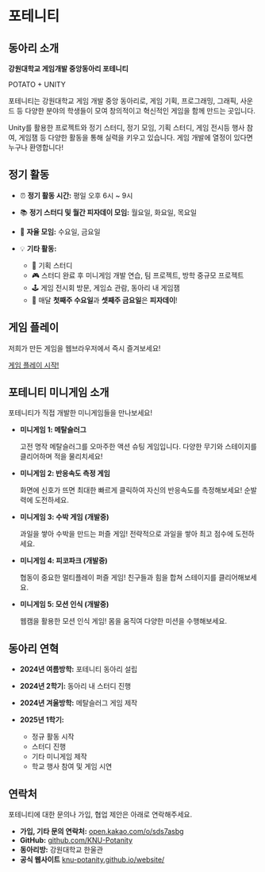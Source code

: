 # 포테니티

## 동아리 소개

**강원대학교 게임개발 중앙동아리 포테니티**

POTATO + UNITY

포테니티는 강원대학교 게임 개발 중앙 동아리로, 게임 기획, 프로그래밍, 그래픽, 사운드 등 다양한 분야의 학생들이 모여 창의적이고 혁신적인 게임을 함께 만드는 곳입니다.

Unity를 활용한 프로젝트와 정기 스터디, 정기 모임, 기획 스터디, 게임 전시등 행사 참여, 게임잼 등 다양한 활동을 통해 실력을 키우고 있습니다. 게임 개발에 열정이 있다면 누구나 환영합니다!

## 정기 활동

*   ⏰ **정기 활동 시간:** 평일 오후 6시 ~ 9시
*   📚 **정기 스터디 및 월간 피자데이 모임:** 월요일, 화요일, 목요일
*   🤝 **자율 모임:** 수요일, 금요일
*   💡 **기타 활동:**

    *   📝 기획 스터디
    *   🎮 스터디 완료 후 미니게임 개발 연습, 팀 프로젝트, 방학 중규모 프로젝트
    *   🕹️ 게임 전시회 방문, 게임쇼 관람, 동아리 내 게임잼
    *   🍕 매달 **첫째주 수요일**과 **셋째주 금요일**은 **피자데이**!

## 게임 플레이

저희가 만든 게임을 웹브라우저에서 즉시 즐겨보세요!

[게임 플레이 시작!](https://knu-potanity.github.io/website/)

## 포테니티 미니게임 소개

포테니티가 직접 개발한 미니게임들을 만나보세요!

*   **미니게임 1: 메탈슬러그**

    고전 명작 메탈슬러그를 오마주한 액션 슈팅 게임입니다. 다양한 무기와 스테이지를 클리어하며 적을 물리치세요!
*   **미니게임 2: 반응속도 측정 게임**

    화면에 신호가 뜨면 최대한 빠르게 클릭하여 자신의 반응속도를 측정해보세요! 순발력에 도전하세요.
*   **미니게임 3: 수박 게임 (개발중)**

    과일을 쌓아 수박을 만드는 퍼즐 게임! 전략적으로 과일을 쌓아 최고 점수에 도전하세요.
*   **미니게임 4: 피코파크 (개발중)**

    협동이 중요한 멀티플레이 퍼즐 게임! 친구들과 힘을 합쳐 스테이지를 클리어해보세요.
*   **미니게임 5: 모션 인식 (개발중)**

    웹캠을 활용한 모션 인식 게임! 몸을 움직여 다양한 미션을 수행해보세요.

## 동아리 연혁

*   **2024년 여름방학:** 포테니티 동아리 설립
*   **2024년 2학기:** 동아리 내 스터디 진행
*   **2024년 겨울방학:** 메탈슬러그 게임 제작
*   **2025년 1학기:**

    *   정규 활동 시작
    *   스터디 진행
    *   기타 미니게임 제작
    *   학교 행사 참여 및 게임 시연

## 연락처

포테니티에 대한 문의나 가입, 협업 제안은 아래로 연락해주세요.

*   **가입, 기타 문의 연락처:** [open.kakao.com/o/sds7asbg](https://open.kakao.com/o/sds7asbg)
*   **GitHub:** [github.com/KNU-Potanity](https://github.com/KNU-Potanity)
*   **동아리방:** 강원대학교 한울관
*   **공식 웹사이트** [knu-potanity.github.io/website/](https://knu-potanity.github.io/website/)
